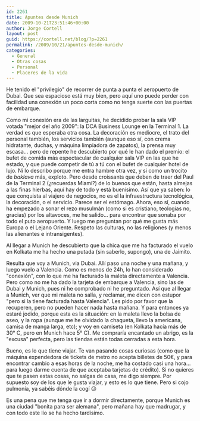 ```yaml
---
id: 2261
title: Apuntes desde Munich
date: 2009-10-21T23:51:46+00:00
author: Jorge Cortell
layout: post
guid: https://cortell.net/blog/?p=2261
permalink: /2009/10/21/apuntes-desde-munich/
categories:
  - General
  - Otras cosas
  - Personal
  - Placeres de la vida
---
```

He tenido el "privilegio" de recorrer de punta a punta el aeropuerto de Dubai. Que sea espacioso está muy bien, pero aquí uno puede perder con facilidad una conexión un poco corta como no tenga suerte con las puertas de embarque.

Como mi conexión era de las larguitas, he decidido probar la sala VIP votada "mejor del año 2009": la DCA Business Lounge en la Terminal 1. La verdad es que esperaba otra cosa. La decoración es mediocre, el trato del personal también, los servicios también (aunque eso sí, con crema hidratante, duchas, y máquina limpiadora de zapatos), la prensa muy escasa... pero de repente he descubierto por qué le han dado el premio: el bufet de comida más espectacular de cualquier sala VIP en las que he estado, y que puede competir de tú a tú con el bufet de cualquier hotel de lujo. Ni lo describo porque me entra hambre otra vez, y si como un trocito de _baklava_ más, exploto. Pero desde croissants que deben de traer del Paul de la Terminal 2 (¿recuerdas Miami?) de lo buenos que están, hasta almejas a las finas hierbas, aquí hay de todo y está buenísimo. Así que ya saben: lo que conquista al viajero de negocios, no es el la infraestructura tecnológica, la decoración, o el servicio. Parece ser el estómago. Ahora, eso sí, cuando ha empezado a sonar el rezo musulmán (como si es cristiano, teologías no, gracias) por los altavoces, me he salido... para encontrar que sonaba por todo el puto aeropuerto. Y luego me preguntan por qué me gusta más Europa o el Lejano Oriente. Respeto las culturas, no las religiones (y menos las alienantes e intransigentes).

Al llegar a Munich he descubierto que la chica que me ha facturado el vuelo en Kolkata me ha hecho una putada (sin saberlo, supongo), una de Jaimito.

Resulta que voy a Munich, via Dubai. Allí paso una noche y una mañana, y luego vuelo a Valencia. Como es menos de 24h, lo han considerado "conexión", con lo que me ha facturado la maleta directamente a Valencia. Pero como no me ha dado la tarjeta de embarque a Valencia, sino las de Dubai y Munich, pues ni he comprobado ni he preguntado. Así que al llegar a Munich, ver que mi maleta no salía, y reclamar, me dicen con estupor "pero si la tiene facturada hasta Valencia". Les pido por favor que la recuperen, pero no pueden hacer nada hasta mañana. Y para entonces ya estaré jodido, porque esta es la situación: en la maleta llevo la bolsa de aseo, y la ropa (aunque me he olvidado la chaqueta, llevo la americana, camisa de manga larga, etc); y voy en camiseta (en Kolkata hacía más de 30° C, pero en Munich hace 5° C). Me compraría encantado un abrigo, es la "excusa" perfecta, pero las tiendas están todas cerradas a esta hora.

Bueno, es lo que tiene viajar. Te van pasando cosas curiosas (como que la máquina expendedora de tickets de metro no acepta billetes de 50€, y para encontrar cambio a esas horas de la noche, me ha costado casi una hora... para luego darme cuenta de que aceptaba tarjetas de crédito). Si no quieres que te pasen estas cosas, no salgas de casa, me digo siempre. Por supuesto soy de los que le gusta viajar, y esto es lo que tiene. Pero si cojo pulmonía, ya sabéis dónde la cogí 😉

Es una pena que me tenga que ir a dormir directamente, porque Munich es una ciudad "bonita para ser alemana", pero mañana hay que madrugar, y con todo este lío se ha hecho tardísimo.